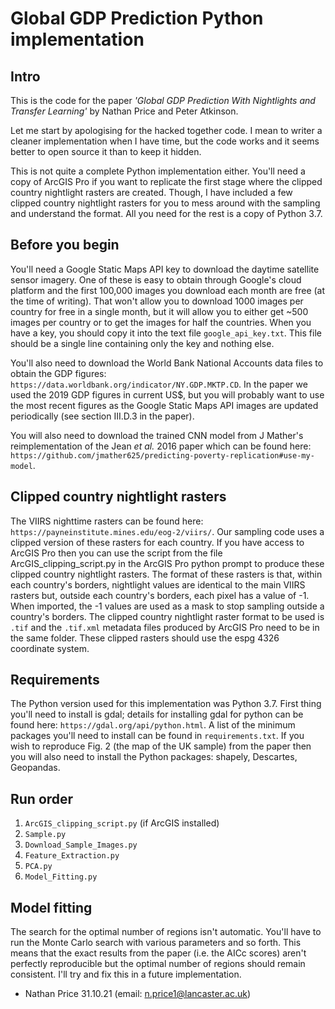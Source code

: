 # Global GDP Prediction Python implementation

## Intro
This is the code for the paper *'Global GDP Prediction With Nightlights and Transfer Learning'* by Nathan Price and Peter Atkinson.

Let me start by apologising for the hacked together code. I mean to writer a cleaner implementation when I have time, but the code works and it seems better to open source it than to keep it hidden.

This is not quite a complete Python implementation either. You'll need a copy of ArcGIS Pro if you want to replicate the first stage where the clipped country nightlight rasters are created. Though, I have included a few clipped country nightlight rasters for you to mess around with the sampling and understand the format. All you need for the rest is a copy of Python 3.7.

## Before you begin
You'll need a Google Static Maps API key to download the daytime satellite sensor imagery. One of these is easy to obtain through Google's cloud platform and the first 100,000 images you download each month are free (at the time of writing). That won't allow you to download 1000 images per country for free in a single month, but it will allow you to either get ~500 images per country or to get the images for half the countries. When you have a key, you should copy it into the text file `google_api_key.txt`. This file should be a single line containing only the key and nothing else.

You'll also need to download the World Bank National Accounts data files to obtain the GDP figures: `https://data.worldbank.org/indicator/NY.GDP.MKTP.CD`. In the paper we used the 2019 GDP figures in current US$, but you will probably want to use the most recent figures as the Google Static Maps API images are updated periodically (see section III.D.3 in the paper).

You will also need to download the trained CNN model from  J Mather's reimplementation of the Jean *et al.* 2016 paper which can be found here: `https://github.com/jmather625/predicting-poverty-replication#use-my-model`.

## Clipped country nightlight rasters
The VIIRS nighttime rasters can be found here: `https://payneinstitute.mines.edu/eog-2/viirs/`. Our sampling code uses a clipped version of these rasters for each country. If you have access to ArcGIS Pro then you can use the script from the file ArcGIS_clipping_script.py in the ArcGIS Pro python prompt to produce these clipped country nightlight rasters. The format of these rasters is that, within each country's borders, nightlight values are identical to the main VIIRS rasters but, outside each country's borders, each pixel has a value of -1. When imported, the -1 values are used as a mask to stop sampling outside a country's borders. The clipped country nightlight raster format to be used is `.tif` and the `.tif.xml` metadata files produced by ArcGIS Pro need to be in the same folder. These clipped rasters should use the espg 4326 coordinate system.

## Requirements
The Python version used for this implementation was Python 3.7. First thing you'll need to install is gdal; details for installing gdal for python can be found here: `https://gdal.org/api/python.html`. A list of the minimum packages you'll need to install can be found in `requirements.txt`. If you wish to reproduce Fig. 2 (the map of the UK sample) from the paper then you will also need to install the Python packages: shapely, Descartes, Geopandas.

## Run order
1. `ArcGIS_clipping_script.py` (if ArcGIS installed)
2. `Sample.py`
3. `Download_Sample_Images.py`
4. `Feature_Extraction.py`
5. `PCA.py`
6. `Model_Fitting.py`

## Model fitting
The search for the optimal number of regions isn't automatic. You'll have to run the Monte Carlo search with various parameters and so forth. This means that the exact results from the paper (i.e. the AICc scores) aren't perfectly reproducible but the optimal number of regions should remain consistent. I'll try and fix this in a future implementation.

 - Nathan Price 31.10.21
(email: n.price1@lancaster.ac.uk)